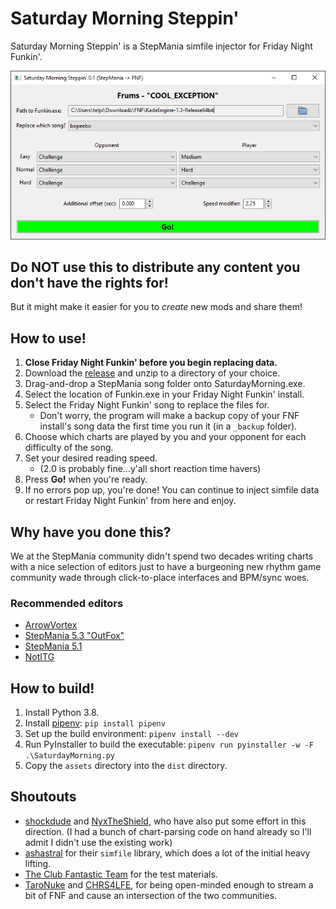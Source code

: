 # Saturday Morning Steppin'
Saturday Morning Steppin' is a StepMania simfile injector for Friday Night Funkin'.

![Sample interface snapshot](doc/sample.png)

## Do NOT use this to distribute any content you don't have the rights for!
But it might make it easier for you to *create* new mods and share them!

## How to use!
1. **Close Friday Night Funkin' before you begin replacing data.**
1. Download the [release](https://github.com/telperion/saturday-morning/releases) and unzip to a directory of your choice.
1. Drag-and-drop a StepMania song folder onto SaturdayMorning.exe.
1. Select the location of Funkin.exe in your Friday Night Funkin' install.
1. Select the Friday Night Funkin' song to replace the files for.
   - Don't worry, the program will make a backup copy of your FNF install's
     song data the first time you run it (in a `_backup` folder).
1. Choose which charts are played by you and your opponent for each
   difficulty of the song.
1. Set your desired reading speed.
   - (2.0 is probably fine...y'all short reaction time havers)
1. Press **Go!** when you're ready.
1. If no errors pop up, you're done! You can continue to inject simfile data
   or restart Friday Night Funkin' from here and enjoy.

## Why have you done this?
We at the StepMania community didn't spend two decades writing charts with a
nice selection of editors just to have a burgeoning new rhythm game community
wade through click-to-place interfaces and BPM/sync woes.

### Recommended editors
- [ArrowVortex](https://arrowvortex.ddrnl.com/)
- [StepMania 5.3 "OutFox"](https://projectmoon.dance/)
- [StepMania 5.1](https://github.com/stepmania/stepmania/releases)
- [NotITG](https://notitg.heysora.net/)

## How to build!
1. Install Python 3.8.
2. Install [pipenv](https://github.com/pypa/pipenv): `pip install pipenv`
3. Set up the build environment: `pipenv install --dev`
4. Run PyInstaller to build the executable: `pipenv run pyinstaller -w -F .\SaturdayMorning.py`
5. Copy the `assets` directory into the `dist` directory.

## Shoutouts
- [shockdude](https://github.com/shockdude/fnf-to-sm) and
  [NyxTheShield](https://github.com/NyxTheShield/MIDI2FNF), who have also put
  some effort in this direction. (I had a bunch of chart-parsing code on hand
  already so I'll admit I didn't use the existing work)
- [ashastral](https://github.com/garcia/simfile) for their `simfile` library,
  which does a lot of the initial heavy lifting.
- [The Club Fantastic Team](https://clubfantastic.dance/) for the test
  materials.
- [TaroNuke](https://www.twitch.tv/taronuke) and
  [CHRS4LFE](https://www.twitch.tv/chrs4lfe), for being open-minded enough to
  stream a bit of FNF and cause an intersection of the two communities.
